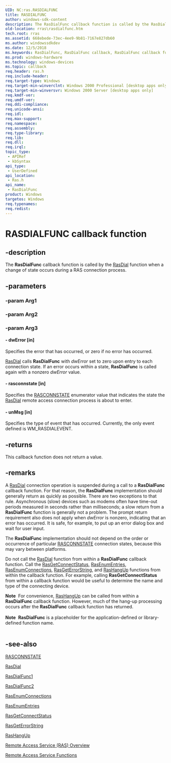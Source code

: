 ```yaml
---
UID: NC:ras.RASDIALFUNC
title: RASDIALFUNC
author: windows-sdk-content
description: The RasDialFunc callback function is called by the RasDial function when a change of state occurs during a RAS connection process.
old-location: rras\rasdialfunc.htm
tech.root: rras
ms.assetid: 668ebede-73ec-4ee9-9b81-7167e827db60
ms.author: windowssdkdev
ms.date: 12/5/2018
ms.keywords: RasDialFunc, RasDialFunc callback, RasDialFunc callback function [RAS], _ras_rasdialfunc, ras/RasDialFunc, rras.rasdialfunc
ms.prod: windows-hardware
ms.technology: windows-devices
ms.topic: callback
req.header: ras.h
req.include-header: 
req.target-type: Windows
req.target-min-winverclnt: Windows 2000 Professional [desktop apps only]
req.target-min-winversvr: Windows 2000 Server [desktop apps only]
req.kmdf-ver: 
req.umdf-ver: 
req.ddi-compliance: 
req.unicode-ansi: 
req.idl: 
req.max-support: 
req.namespace: 
req.assembly: 
req.type-library: 
req.lib: 
req.dll: 
req.irql: 
topic_type:
 - APIRef
 - kbSyntax
api_type:
 - UserDefined
api_location:
 - Ras.h
api_name:
 - RasDialFunc
product: Windows
targetos: Windows
req.typenames: 
req.redist: 
---
```


# RASDIALFUNC callback function


## -description


The 
<b>RasDialFunc</b> callback function is called by the 
<a href="https://msdn.microsoft.com/579a9038-8216-4948-a065-fd45b97da73a">RasDial</a> function  when a change of state occurs during a RAS connection process.


## -parameters




### -param Arg1


### -param Arg2


### -param Arg3








#### - dwError [in]

Specifies the error that has occurred, or zero if no error has occurred. 





<a href="https://msdn.microsoft.com/579a9038-8216-4948-a065-fd45b97da73a">RasDial</a> calls 
<b>RasDialFunc</b> with <i>dwError</i> set to zero upon entry to each connection state. If an error occurs within a state, 
<b>RasDialFunc</b> is called again with a nonzero <i>dwError</i> value.


#### - rasconnstate [in]

Specifies the 
<a href="https://msdn.microsoft.com/42047265-1b0f-4449-842c-e860b8fb6728">RASCONNSTATE</a> enumerator value that indicates the state the 
<a href="https://msdn.microsoft.com/579a9038-8216-4948-a065-fd45b97da73a">RasDial</a> remote access connection process is about to enter.


#### - unMsg [in]

Specifies the type of event that has occurred. Currently, the only event defined is WM_RASDIALEVENT.


## -returns



This callback function does not return a value.




## -remarks



A 
<a href="https://msdn.microsoft.com/579a9038-8216-4948-a065-fd45b97da73a">RasDial</a> connection operation is suspended during a call to a 
<b>RasDialFunc</b> callback function. For that reason, the 
<b>RasDialFunc</b> implementation should generally return as quickly as possible. There are two exceptions to that rule. Asynchronous (slow) devices such as modems often have time-out periods measured in seconds rather than milliseconds; a slow return from a 
<b>RasDialFunc</b> function is generally not a problem. The prompt return requirement also does not apply when <i>dwError</i> is nonzero, indicating that an error has occurred. It is safe, for example, to put up an error dialog box and wait for user input.

The 
<b>RasDialFunc</b> implementation should not depend on the order or occurrence of particular 
<a href="https://msdn.microsoft.com/42047265-1b0f-4449-842c-e860b8fb6728">RASCONNSTATE</a> connection states, because this may vary between platforms.

Do not call the 
<a href="https://msdn.microsoft.com/579a9038-8216-4948-a065-fd45b97da73a">RasDial</a> function from within a 
<b>RasDialFunc</b> callback function. Call the 
<a href="https://msdn.microsoft.com/3b2a2f8d-b1ff-44d2-ba49-60877ca6c104">RasGetConnectStatus</a>, 
<a href="https://msdn.microsoft.com/9df7402f-c93e-45d4-925a-f2ce9d547bce">RasEnumEntries</a>, 
<a href="https://msdn.microsoft.com/b581cfbf-a55e-4f56-89cd-168aa23af550">RasEnumConnections</a>, 
<a href="https://msdn.microsoft.com/4d308dd8-e623-467b-836e-faace19460f1">RasGetErrorString</a>, and 
<a href="https://msdn.microsoft.com/b5720ddf-c7ac-439e-97cb-62240122a775">RasHangUp</a> functions from within the callback function. For example, calling 
<b>RasGetConnectStatus</b> from within a callback function would be useful to  determine the name and type of the connecting device.

<div class="alert"><b>Note</b>  For convenience, 
<a href="https://msdn.microsoft.com/b5720ddf-c7ac-439e-97cb-62240122a775">RasHangUp</a> can be called from within a 
<b>RasDialFunc</b> callback function. However, much of the hang-up processing occurs after the 
<b>RasDialFunc</b> callback function has returned.</div>
<div> </div>
<div class="alert"><b>Note</b>  <b>RasDialFunc</b> is a placeholder for the application-defined or library-defined function name.</div>
<div> </div>



## -see-also




<a href="https://msdn.microsoft.com/42047265-1b0f-4449-842c-e860b8fb6728">RASCONNSTATE</a>



<a href="https://msdn.microsoft.com/579a9038-8216-4948-a065-fd45b97da73a">RasDial</a>



<a href="https://msdn.microsoft.com/f0b0dbbc-8544-4711-819a-48bb714a67d9">RasDialFunc1</a>



<a href="https://msdn.microsoft.com/a9395048-492b-42fb-b247-52999cee3f44">RasDialFunc2</a>



<a href="https://msdn.microsoft.com/b581cfbf-a55e-4f56-89cd-168aa23af550">RasEnumConnections</a>



<a href="https://msdn.microsoft.com/9df7402f-c93e-45d4-925a-f2ce9d547bce">RasEnumEntries</a>



<a href="https://msdn.microsoft.com/3b2a2f8d-b1ff-44d2-ba49-60877ca6c104">RasGetConnectStatus</a>



<a href="https://msdn.microsoft.com/4d308dd8-e623-467b-836e-faace19460f1">RasGetErrorString</a>



<a href="https://msdn.microsoft.com/b5720ddf-c7ac-439e-97cb-62240122a775">RasHangUp</a>



<a href="https://msdn.microsoft.com/5016fa0b-72eb-484e-b8d7-af9de2e25689">Remote Access Service (RAS) Overview</a>



<a href="https://msdn.microsoft.com/5883a77a-6af8-47a8-bb28-6ef60a5aa2f1">Remote Access Service Functions</a>
 

 

